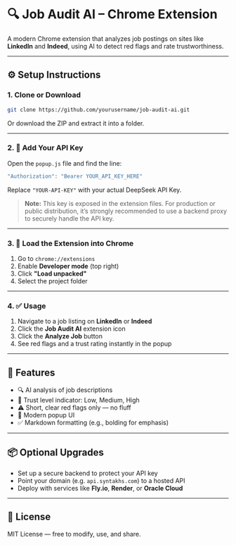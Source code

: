 # 🔍 Job Audit AI – Chrome Extension

A modern Chrome extension that analyzes job postings on sites like **LinkedIn** and **Indeed**, using AI to detect red flags and rate trustworthiness.

---

## ⚙️ Setup Instructions

### 1. Clone or Download

```bash
git clone https://github.com/yourusername/job-audit-ai.git
```

Or download the ZIP and extract it into a folder.

---

### 2. 🔑 Add Your API Key

Open the `popup.js` file and find the line:

```js
"Authorization": "Bearer YOUR_API_KEY_HERE"
```

Replace `"YOUR-API-KEY"` with your actual DeepSeek API Key.

> **Note:** This key is exposed in the extension files. For production or public distribution, it’s strongly recommended to use a backend proxy to securely handle the API key.

---

### 3. 🚀 Load the Extension into Chrome

1. Go to `chrome://extensions`
2. Enable **Developer mode** (top right)
3. Click **"Load unpacked"**
4. Select the project folder

---

### 4. ✅ Usage

1. Navigate to a job listing on **LinkedIn** or **Indeed**
2. Click the **Job Audit AI** extension icon
3. Click the **Analyze Job** button
4. See red flags and a trust rating instantly in the popup

---

## 🧠 Features

- 🔍 AI analysis of job descriptions
- 🚦 Trust level indicator: Low, Medium, High
- ⚠️ Short, clear red flags only — no fluff
- 💄 Modern popup UI
- ✅ Markdown formatting (e.g., bolding for emphasis)

---

## 📦 Optional Upgrades

- Set up a secure backend to protect your API key
- Point your domain (e.g. `api.syntakhs.com`) to a hosted API
- Deploy with services like **Fly.io**, **Render**, or **Oracle Cloud**

---

## 📄 License

MIT License — free to modify, use, and share.

